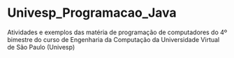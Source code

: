 # Univesp_Programacao_Java
Atividades e exemplos das matéria de programação de computadores do 4º bimestre do curso de Engenharia da Computação da Universidade Virtual de São Paulo (Univesp)
